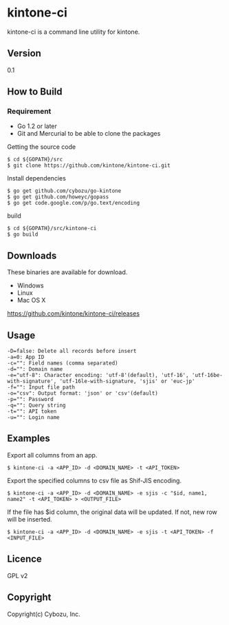 kintone-ci
==========

kintone-ci is a command line utility for kintone.

## Version

0.1

## How to Build

### Requirement

- Go 1.2 or later
- Git and Mercurial to be able to clone the packages

Getting the source code

    $ cd ${GOPATH}/src
    $ git clone https://github.com/kintone/kintone-ci.git

Install dependencies

    $ go get github.com/cybozu/go-kintone
    $ go get github.com/howeyc/gopass
    $ go get code.google.com/p/go.text/encoding

build

    $ cd ${GOPATH}/src/kintone-ci
    $ go build

## Downloads

These binaries are available for download.

- Windows
- Linux
- Mac OS X

https://github.com/kintone/kintone-ci/releases

## Usage

    -D=false: Delete all records before insert
    -a=0: App ID
    -c="": Field names (comma separated)
    -d="": Domain name
    -e="utf-8": Character encoding: 'utf-8'(default), 'utf-16', 'utf-16be-with-signature', 'utf-16le-with-signature, 'sjis' or 'euc-jp'
    -f="": Input file path
    -o="csv": Output format: 'json' or 'csv'(default)
    -p="": Password
    -q="": Query string
    -t="": API token
    -u="": Login name
    
## Examples

Export all columns from an app.

    $ kintone-ci -a <APP_ID> -d <DOMAIN_NAME> -t <API_TOKEN>

Export the specified columns to csv file as Shif-JIS encoding.

    $ kintone-ci -a <APP_ID> -d <DOMAIN_NAME> -e sjis -c "$id, name1, name2" -t <API_TOKEN> > <OUTPUT_FILE>

If the file has $id column, the original data will be updated. If not, new row will be inserted.

    $ kintone-ci -a <APP_ID> -d <DOMAIN_NAME> -e sjis -t <API_TOKEN> -f <INPUT_FILE>

## Licence

GPL v2

## Copyright

Copyright(c) Cybozu, Inc.
